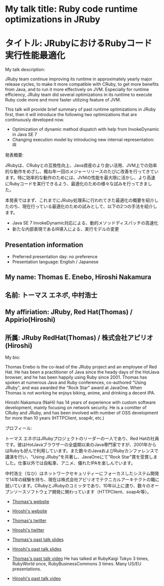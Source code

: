 # My talk title: Ruby code runtime optimizations in JRuby
# タイトル: JRubyにおけるRubyコード実行性能最適化

My talk description:

JRuby team continue improving its runtime in approximately yearly major release cycles, to make it more compatible with CRuby, to get more benefits from Java, and to run it more effectively on JVM.  Especially for runtime efficiency, JRuby team did several optimizations in its runtime to execute Ruby code more and more faster utilizing feature of JVM.

This talk will provide brief summary of past runtime optimizations in JRuby first, then it will introduce the following two optimizations that are continuously developed now.
- Optimization of dynamic method dispatch with help from InvokeDynamic in Java SE 7
- Changing execution model by introducing new internal representation: IR


発表概要:

JRubyは、CRubyとの互換性向上、Java資産のより良い活用、JVM上での効率的な動作をめざし、概ね年一回のメジャーリリースのたびに改善を行ってきています。特に効率的な動作のためには、JVMの性能を最大限に活かし、より高速にRubyコードを実行できるよう、最適化のための様々な試みを行ってきました。

本発表ではまず、これまでにJRuby処理系に行われてきた最適化の概要を紹介したのち、現在行っている最適化のための試みとして、以下の2つの手法を紹介します。
- Java SE 7 InvokeDynamic対応による、動的メソッドディスパッチの高速化
- 新たな内部表現であるIR導入による、実行モデルの変更

## Presentation information

- Preferred presentation day: no preference
- Presentation language: English / Japanese

## My name: Thomas E. Enebo, Hiroshi Nakamura
## 名前: トーマス エネボ, 中村浩士

## My affiriation: JRuby, Red Hat(Thomas) / Appirio(Hiroshi)
## 所属: JRuby RedHat(Thomas) / 株式会社アピリオ(Hiroshi)

My bio:

Thomas Enebo is the co-lead of the JRuby project and an employee of Red Hat.  He has been a practitioner of Java since the heady days of the HotJava browser, and he has been happily using Ruby since 2001.  Thomas has spoken at numerous Java and Ruby conferences, co-authored "Using JRuby", and was awarded the "Rock Star" award at JavaOne.  When Thomas is not working he enjoys biking, anime, and drinking a decent IPA.

Hiroshi Nakamura (NaHi) has 14 years of experience with custom software development, mainly focusing on network security.  He is a comitter of CRuby and JRuby, and has been involved with number of OSS development for more than 10 years (HTTPClient, soap4r, etc.)


プロフィール:

トーマス エネボはJRubyプロジェクトのリーダーの一人であり、Red Hatの社員です。彼はHotJavaブラウザーの全盛期以来のJava専門家ですが、2001年からはRubyも好んで利用しています。また数々のJavaおよびRubyカンファレンスで講演を行い、"Using JRuby"を共著し、JavaOneにて"Rock Star"賞を受賞しました。仕事以外では自転車、アニメ、優れたIPAを楽しんでいます。

中村浩士（なひ）はネットワークセキュリティーにフォーカスしたシステム開発で14年の経験を持ち、現在は株式会社アピリオでテクニカルアーキテクトの職に就いています。CRubyとJRubyのコミッタであり、10年以上に渡り、数々のオープンソースソフトウェア開発に関わっています（HTTPClient、soap4r等）。


- [Thomas's website](http://blog.enebo.com/)
- [Hiroshi's website](http://www.google.com/profiles/nakahiro) 

- [Thomas's twitter](https://twitter.com/tom_enebo)
- [Hiroshi's twitter](https://twitter.com/nahi)

- [Thomas's past talk slides](http://jrubykaigi.org/2010/downloads/JRubyKaigi2010.pdf)
- [Hiroshi's past talk slides](http://slidesha.re/JavaOneJpInvokeDynamic)

- [Thomas's past talk video](http://vimeo.com/26537473) He has talked at RubyKaigi Tokyo 3 times, RubyWorld once, RubyBusinessCommons 3 times. Many US/EU presentations.
- [Hiroshi's past talk video](http://www.youtube.com/watch?v=-7nrXrvGzaE)
